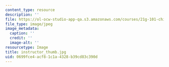 ```yaml
---
content_type: resource
description: ''
file: https://ol-ocw-studio-app-qa.s3.amazonaws.com/courses/21g-101-chinese-i-regular-fall-2014/0699fce4acf81c1a4328b39cd83c390d_instructor_thumb.jpg
file_type: image/jpeg
image_metadata:
  caption: ''
  credit: ''
  image-alt: ''
resourcetype: Image
title: instructor_thumb.jpg
uid: 0699fce4-acf8-1c1a-4328-b39cd83c390d
---
```

